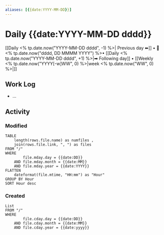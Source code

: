 ```yaml
---
aliases: [{{date:YYYY-MM-DD}}]
---
```


# Daily {{date:YYYY-MM-DD dddd}}
[[Daily <% tp.date.now("YYYY-MM-DD dddd", -1) %>| Previous day ⬅]]   • 📅 <% tp.date.now("dddd, DD MMMM YYYY") %>•  [[Daily <% tp.date.now("YYYY-MM-DD dddd", +1) %>|➡ Following day]]   • [[Weekly <% tp.date.now("YYYY[-w]WW", 0) %>|week <% tp.date.now("WW", 0) %>|]] 

## Work Log
- …





## Activity
### Modified
```dataview  
TABLE
	length(rows.file.name) as numfiles ,
	join(rows.file.link, ", ") as files
FROM "/"  
WHERE 
		file.mday.day = {{date:DD}}
	AND file.mday.month = {{date:MM}}
	AND file.mday.year = {{date:YYYY}}
FLATTEN
	dateformat(file.mtime, "HH:mm") as "Hour"
GROUP BY Hour
SORT Hour desc  
```

### Created
```dataview  
List
FROM "/"  
WHERE 
		file.cday.day = {{date:DD}}
	AND file.cday.month = {{date:MM}}
	AND file.cday.year = {{date:yyyy}}
```
